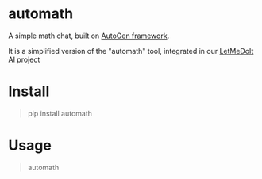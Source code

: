# automath

A simple math chat, built on [AutoGen framework](https://microsoft.github.io/autogen/docs/Getting-Started/).

It is a simplified version of the "automath" tool, integrated in our [LetMeDoIt AI project](https://github.com/eliranwong/letmedoit)

# Install

> pip install automath

# Usage

> automath
